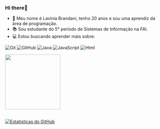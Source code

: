 ### Hi there👋</br>
 
 
- 👋 Meu nome é Lavínia Brandani, tenho 20 anos e sou uma aprendiz da área de programação.
- 📚 Sou estudante do 5° período de Sistemas de Informação na FAI.
- 💻 Estou buscando aprender mais sobre:</br>

![Git](https://img.shields.io/badge/-Git-black?style=flat-square&logo=git)
![GitHub](https://img.shields.io/badge/-GitHub-181717?style=flat-square&logo=github)
![Java](https://img.shields.io/badge/-Java-orange?style=flat-square&logo=java)
![JavaScript](https://img.shields.io/badge/-JavaScript-yellow?style=flat-square&logo=javascript)
![Html](https://img.shields.io/badge/-HTML-orange?style=flat-square&logo=html)



<div>
  <a href="https://github.com/LaviniaRodriguesBT">
    <img loading="lazy" height="180em" src="https://github-readme-stats.vercel.app/api/top-langs/?username=LaviniaRodriguesBT&layout=compact&langs_count=7&theme=dracula"/>
  </a></br></br>

  [![Estatísticas do GitHub](https://github-readme-stats.vercel.app/api?username=LaviniaRodriguesBT&show_icons=true&theme=dracula)](https://github.com/LaviniaRodriguesBT)
</div>
